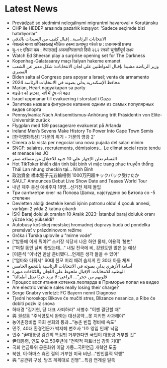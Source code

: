 # Latest News
-  Prevádzač so siedmimi nelegálnymi migrantmi havaroval v Korutánsku
-  CHP ile HEDEP arasında pazarlık kızışıyor: 'Sadece seçimde bizi hatırlıyorlar'
-  الانتخابات الرئاسية.. إقبال كثيف من السيدات بالدقي
-  नेपालले मानव अधिकारलाई मौलिक हकमा प्रत्याभूत गरेको छ : प्रधानमन्त्री प्रचण्ड
-  यू–१९ एसिया कप : नेपाललाई अफगानिस्तानले दियो २६२ रनको चुनौतीपूर्ण लक्ष्य
-  Watch Ed Sheeran play a surprise opening set for The Darkness
-  Kopenhag-Galatasaray maçı İtalyan hakeme emanet
-  وزير الرياضة مشيدا بإقبال المواطنين على لجان الانتخابات: شكل معبر عن الشعب المصري
-  Biden salta al Congreso para apoyar a Israel; venta de armamento
-  محافظ الإسكندرية يدلي بصوته في الانتخابات الرئاسة 2024
-  Marian, Heart nagyakapan sa party
-  बाइडेन को झटका, सर्वे में ट्रंप को बढ़त
-  Israel uppmanar till evakuering i storstad i Gaza
-  Загитова назвала фигурное катание одним из самых популярных видов спорта
-  Pennsylvania: Nach Antisemitismus-Anhörung tritt Präsidentin von Elite-Universität zurück
-  Flygplan med 189 passagerare evakuerat på Arlanda
-  Ireland Men’s Sevens Make History To Power Into Cape Town Semis
-  [한국영화특선] ‘가문의 위기 - 가문의 영광 2’
-  Cimera a la vista per negociar una nova pujada del salari mínim
-  SNCF: salaires, recrutements, démissions… Le climat social reste tendu et menace les JO
-  القسام تعلن الإجهاز على 10 جنود للاحتلال من مسافة صفر
-  Hot TikToker khiến dân tình bất bình vì mặc trang phục truyền thống Thái Lan nhưng checkin tại... Ninh Bình
-  政治資金 橋本聖子元五輪相側 1000万円超キックバック受けたか
-  SAULT Announces Debut Live Show Date and Teases World Tour
-  내년 제주 총선 예비주자 18명...선거전 체제 돌입
-  Три сантметри снег на Попова Шапка, најстудено во Битола со -5 степени
-  Devletten aldığı destekle kendi işinin patronu oldu! 4 çocuk annesi, varlığını 2 yılda 2 katına çıkardı
-  İSKİ Baraj doluluk oranları 10 Aralık 2023: İstanbul baraj doluluk oranı yüzde kaç yükseldi?
-  Autobusy košickej mestskej hromadnej dopravy budú od pondelka premávať v prázdninovom režime
-  Grčka i Turska uplovile u "mirne vode"
-  [“밥통에 이게 뭐야?” 스키장 식당서 나온 하얀 물체, 이용객 ‘봉변’
-  [“며칠 동안 날씨 좋았는데…” 내일 전국에 비, 강원도엔 많은 눈 예상
-  [이준석 “이낙연 만날 준비됐다…언제든 생각 들을 수 있어”
-  [“엄마와 다퉈서” 60대 친모 머리 때려 숨지게 한 30대 아들 체포
-  أسامة الأزهري يدلي بصوته في الانتخابات الرئاسية بالتجمع الخامس
-  الوطنية للانتخابات: الإقبال ملحوظ على اللجان والكثافات مبهرة
-  "قلوبهم من حجر"... الراعي: لا نريد حربًا تقتل أطفالنا
-  Процесс воспитания котенка леопарда в Приморье попал на видео
-  Are electric vehicle sales really losing their charge?
-  Serge Gnabry verletzt: FC Bayern nennt Diagnose
-  Tjedni horoskop: Bikove će mučiti stres, Blizance nesanica, a Ribe će dobiti poziv iz snova
-  하태경 "김기현, 당 대표 사퇴하라" 서병수 "이젠 결단할 때"
-  與 권성동 "주식양도세 완화는 대선공약…못 지키면 사과해야"
-  농어촌정비법 국회 본회의 통과…"농촌 빈집 정비에 속도"
-  민주, 40대 환경전문가 박지혜 변호사 '1호 영입 인재' 낙점
-  민주 "尹대통령 김건희 특검법 거부한다면 국민이 대통령 거부할 것"
-  尹대통령, 인도 수교 50주년에 "전략적 파트너십 강화 기대"
-  국회 연금특위 공론화위 이달 가동…국민연금 개혁안 도출
-  북한, 이·하마스 휴전 결의 거부한 미국 비난…"반인륜적 악행"
-  與 "공관위 구성, 당초 계획대로 진행"…특검 연계설 일축
